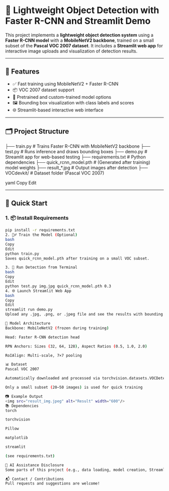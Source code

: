 # 🧠 Lightweight Object Detection with Faster R-CNN and Streamlit Demo

This project implements a **lightweight object detection system** using a **Faster R-CNN model** with a **MobileNetV2 backbone**, trained on a small subset of the **Pascal VOC 2007 dataset**. It includes a **Streamlit web app** for interactive image uploads and visualization of detection results.

---

## 🚀 Features

- ✅ Fast training using MobileNetV2 + Faster R-CNN
- 📦 VOC 2007 dataset support
- 🧠 Pretrained and custom-trained model options
- 🖼️ Bounding box visualization with class labels and scores
- 🌐 Streamlit-based interactive web interface

---

## 🗂️ Project Structure

├── train.py # Trains Faster R-CNN with MobileNetV2 backbone
├── test.py # Runs inference and draws bounding boxes
├── demo.py # Streamlit app for web-based testing
├── requirements.txt # Python dependencies
├── quick_rcnn_model.pth # (Generated after training) model weights
├── result_*.jpg # Output images after detection
├── VOCdevkit/ # Dataset folder (Pascal VOC 2007)

yaml
Copy
Edit

---

## 🧪 Quick Start

### 1. 📦 Install Requirements
```bash
pip install -r requirements.txt
2. 🏋️‍♂️ Train the Model (Optional)
bash
Copy
Edit
python train.py
Saves quick_rcnn_model.pth after training on a small VOC subset.

3. 🧠 Run Detection from Terminal
bash
Copy
Edit
python test.py img.jpg quick_rcnn_model.pth 0.3
4. 🌐 Launch Streamlit Web App
bash
Copy
Edit
streamlit run demo.py
Upload any .jpg, .png, or .jpeg file and see the results with bounding boxes and class names.

🧱 Model Architecture
Backbone: MobileNetV2 (frozen during training)

Head: Faster R-CNN detection head

RPN Anchors: Sizes (32, 64, 128), Aspect Ratios (0.5, 1.0, 2.0)

RoIAlign: Multi-scale, 7×7 pooling

📊 Dataset
Pascal VOC 2007

Automatically downloaded and processed via torchvision.datasets.VOCDetection

Only a small subset (20–50 images) is used for quick training

📷 Example Output
<img src="result_img.jpeg" alt="Result" width="600"/>
📚 Dependencies
torch

torchvision

Pillow

matplotlib

streamlit

(see requirements.txt)

🧠 AI Assistance Disclosure
Some parts of this project (e.g., data loading, model creation, Streamlit integration) were assisted using AI tools like ChatGPT for speed and debugging purposes. All AI-generated code was fully understood and adapted as necessary.

📬 Contact / Contributions
Pull requests and suggestions are welcome!
